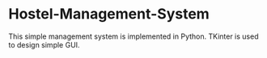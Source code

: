# Hostel-Management-System
This simple management system is implemented in Python. TKinter is used to design simple GUI.
